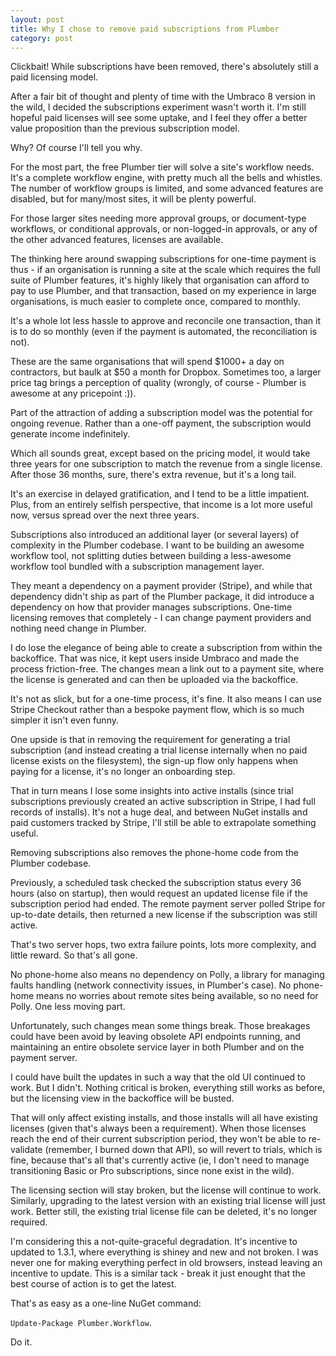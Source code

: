 ```yaml
---
layout: post
title: Why I chose to remove paid subscriptions from Plumber
category: post
---
```


Clickbait! While subscriptions have been removed, there's absolutely still a paid licensing model. 

After a fair bit of thought and plenty of time with the Umbraco 8 version in the wild, I decided the subscriptions experiment wasn't worth it. I'm still hopeful paid licenses will see some uptake, and I feel they offer a better value proposition than the previous subscription model.

Why? Of course I'll tell you why.

For the most part, the free Plumber tier will solve a site's workflow needs. It's a complete workflow engine, with pretty much all the bells and whistles. The number of workflow groups is limited, and some advanced features are disabled, but for many/most sites, it will be plenty powerful.

For those larger sites needing more approval groups, or document-type workflows, or conditional approvals, or non-logged-in approvals, or any of the other advanced features, licenses are available.

The thinking here around swapping subscriptions for one-time payment is thus - if an organisation is running a site at the scale which requires the full suite of Plumber features, it's highly likely that organisation can afford to pay to use Plumber, and that transaction, based on my experience in large organisations, is much easier to complete once, compared to monthly.

It's a whole lot less hassle to approve and reconcile one transaction, than it is to do so monthly (even if the payment is automated, the reconciliation is not).

These are the same organisations that will spend $1000+ a day on contractors, but baulk at $50 a month for Dropbox. Sometimes too, a larger price tag brings a perception of quality (wrongly, of course - Plumber is awesome at any pricepoint :)).

Part of the attraction of adding a subscription model was the potential for ongoing revenue. Rather than a one-off payment, the subscription would generate income indefinitely.

Which all sounds great, except based on the pricing model, it would take three years for one subscription to match the revenue from a single license. After those 36 months, sure, there's extra revenue, but it's a long tail.

It's an exercise in delayed gratification, and I tend to be a little impatient. Plus, from an entirely selfish perspective, that income is a lot more useful now, versus spread over the next three years.

Subscriptions also introduced an additional layer (or several layers) of complexity in the Plumber codebase. I want to be building an awesome workflow tool, not splitting duties between building a less-awesome workflow tool bundled with a subscription management layer.

They meant a dependency on a payment provider (Stripe), and while that dependency didn't ship as part of the Plumber package, it did introduce a dependency on how that provider manages subscriptions. One-time licensing removes that completely - I can change payment providers and nothing need change in Plumber.

I do lose the elegance of being able to create a subscription from within the backoffice. That was nice, it kept users inside Umbraco and made the process friction-free. The changes mean a link out to a payment site, where the license is generated and can then be uploaded via the backoffice.

It's not as slick, but for a one-time process, it's fine. It also means I can use Stripe Checkout rather than a bespoke payment flow, which is so much simpler it isn't even funny.

One upside is that in removing the requirement for generating a trial subscription (and instead creating a trial license internally when no paid license exists on the filesystem), the sign-up flow only happens when paying for a license, it's no longer an onboarding step.

That in turn means I lose some insights into active installs (since trial subscriptions previously created an active subscription in Stripe, I had full records of installs). It's not a huge deal, and between NuGet installs and paid customers tracked by Stripe, I'll still be able to extrapolate something useful.

Removing subscriptions also removes the phone-home code from the Plumber codebase.

Previously, a scheduled task checked the subscription status every 36 hours (also on startup), then would request an updated license file if the subscription period had ended. The remote payment server polled Stripe for up-to-date details, then returned a new license if the subscription was still active.

That's two server hops, two extra failure points, lots more complexity, and little reward. So that's all gone.

No phone-home also means no dependency on Polly, a library for managing faults handling (network connectivity issues, in Plumber's case). No phone-home means no worries about remote sites being available, so no need for Polly. One less moving part.

Unfortunately, such changes mean some things break. Those breakages could have been avoid by leaving obsolete API endpoints running, and maintaining an entire obsolete service layer in both Plumber and on the payment server.

I could have built the updates in such a way that the old UI continued to work. But I didn't. Nothing critical is broken, everything still works as before, but the licensing view in the backoffice will be busted.

That will only affect existing installs, and those installs will all have existing licenses (given that's always been a requirement). When those licenses reach the end of their current subscription period, they won't be able to re-validate (remember, I burned down that API), so will revert to trials, which is fine, because that's all that's currently active (ie, I don't need to manage transitioning Basic or Pro subscriptions, since none exist in the wild).

The licensing section will stay broken, but the license will continue to work. Similarly, upgrading to the latest version with an existing trial license will just work. Better still, the existing trial license file can be deleted, it's no longer required.

I'm considering this a not-quite-graceful degradation. It's incentive to updated to 1.3.1, where everything is shiney and new and not broken. I was never one for making everything perfect in old browsers, instead leaving an incentive to update. This is a similar tack - break it just enought that the best course of action is to get the latest.

That's as easy as a one-line NuGet command: 

`Update-Package Plumber.Workflow`. 

Do it.
